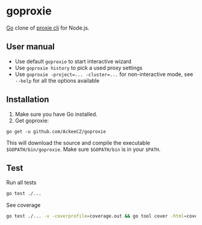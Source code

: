 # goproxie

[Go](https://golang.org/) clone of [proxie cli](https://github.com/AckeeCZ/be-scripts#proxie) for Node.js.

## User manual

- Use default `goproxie` to start interactive wizard
- Use `goproxie history` to pick a used proxy settings
- Use `goproxie -project=... -cluster=...` for non-interactive mode, see `--help` for all the options available

## Installation

1. Make sure you have Go installed.
2. Get goproxie:
```
go get -u github.com/AckeeCZ/goproxie
```
This will download the source and compile the executable `$GOPATH/bin/goproxie`. Make sure `$GOPATH/bin` is in your `$PATH`.

## Test

Run all tests
```sh
go test ./...
```

See coverage
```sh
go test ./... -v -coverprofile=coverage.out && go tool cover -html=coverage.out
```